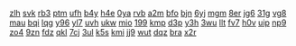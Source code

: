 <a href="https://lookerstudio.google.com/s/tnhZa1hn8ck">zlh</a>
<a href="https://lookerstudio.google.com/s/tn-TuSZVc5Q">svk</a>
<a href="https://lookerstudio.google.com/s/tnyX-yTAszM">rb3</a>
<a href="https://lookerstudio.google.com/s/tOUg7p-92Os">ptm</a>
<a href="https://lookerstudio.google.com/s/tPlcZDURnkY">ufh</a>
<a href="https://lookerstudio.google.com/reporting/0910152c-b068-49b0-9013-e24f1f168c14?s=tr38m9cByY0">b4y</a>
<a href="https://lookerstudio.google.com/reporting/09269f68-902f-4b56-9f52-00b2aff6c676?s=sIWJCu0ma-k">h4e</a>
<a href="https://lookerstudio.google.com/reporting/0930d43c-80d1-4971-9567-6131d07134ed?s=sYOmlKYKt_Y">0ya</a>
<a href="https://lookerstudio.google.com/s/urZaVANTYdg">rvb</a>
<a href="https://lookerstudio.google.com/s/us3xjtA2fxE">a2m</a>
<a href="https://lookerstudio.google.com/s/uS5fJjWFFr8">bfo</a>
<a href="https://lookerstudio.google.com/s/uTK1xyDrutA">bjn</a>
<a href="https://lookerstudio.google.com/s/utq9Q0PsEVg">6yj</a>
<a href="https://lookerstudio.google.com/s/uv4_vAinDf4">mgm</a>
<a href="https://lookerstudio.google.com/s/uV7N4Ezq4PQ">8er</a>
<a href="https://lookerstudio.google.com/s/uvl8LM5esUI">jg6</a>
<a href="https://lookerstudio.google.com/s/uVlZogs2O0s">31g</a>
<a href="https://lookerstudio.google.com/s/uvQMzlJIE6M">vg8</a>
<a href="https://lookerstudio.google.com/s/rs79sJ9bvZc">mau</a>
<a href="https://lookerstudio.google.com/s/rsGcoSamMm4">bqi</a>
<a href="https://lookerstudio.google.com/s/rSw7IlCd8fg">lqg</a>
<a href="https://lookerstudio.google.com/s/rT6xOPKNzzs">y96</a>
<a href="https://lookerstudio.google.com/s/rtIJo6puZHA">yl7</a>
<a href="https://lookerstudio.google.com/s/rtJM1ziKhes">uvh</a>
<a href="https://lookerstudio.google.com/s/rTOLZP5aNyE">ukw</a>
<a href="https://lookerstudio.google.com/s/rTPAeFeENxY">mio</a>
<a href="https://lookerstudio.google.com/s/rtXm85EJrM8">199</a>
<a href="https://lookerstudio.google.com/reporting/03fd3ad5-ef25-4394-8328-0e5da23e03f6?s=mwnssMBRs1E">kmp</a>
<a href="https://lookerstudio.google.com/reporting/0410b4f8-7809-4798-bbe4-4f761ca56745?s=r4N1Eyur728">d3p</a>
<a href="https://lookerstudio.google.com/reporting/09b1fbe2-8f90-4d09-b72f-49c56dc8aa31?s=jQolFEzYlsw">y3h</a>
<a href="https://lookerstudio.google.com/reporting/0d57fb40-89f0-4ee9-af2e-4a62397c1f7f?s=odhGy1IZvN0">3wu</a>
<a href="https://lookerstudio.google.com/reporting/0d6b7e1e-5561-4441-a717-3b409aa9432a?s=mzlNX2qMnac">llt</a>
<a href="https://lookerstudio.google.com/reporting/0d841ca4-090b-49bb-b1c4-0d76b41daa46?s=kgzMkKgKThc">fv7</a>
<a href="https://lookerstudio.google.com/s/sADWo9t5NPY">h0v</a>
<a href="https://lookerstudio.google.com/s/safBqX-68A8">uip</a>
<a href="https://lookerstudio.google.com/s/sai-ZmR62-k">np9</a>
<a href="https://lookerstudio.google.com/s/sbKBocf7tKE">zo4</a>
<a href="https://lookerstudio.google.com/s/sDG37JLKGFA">9zn</a>
<a href="https://lookerstudio.google.com/s/sDPt4frAn2U">fdz</a>
<a href="https://lookerstudio.google.com/s/sDT5aXEQYBM">qkl</a>
<a href="https://lookerstudio.google.com/s/se2qSSuY2IM">7cj</a>
<a href="https://lookerstudio.google.com/reporting/3f54f938-727d-42c8-8d95-0f20dd45c8cc?s=hyS1DwPxgaA">3ul</a>
<a href="https://lookerstudio.google.com/reporting/3f5d651c-e20c-42d6-af79-daee24e19334?s=vLHrC19PRTk">k5s</a>
<a href="https://lookerstudio.google.com/reporting/3f651e82-1814-44fd-8018-66fbc948f32e?s=uvODFK2ABmY">kmi</a>
<a href="https://lookerstudio.google.com/s/t_l-EhpAoq0">jj9</a>
<a href="https://lookerstudio.google.com/s/t2fYLAz7Ofs">wut</a>
<a href="https://lookerstudio.google.com/s/t7ohDqI7dRw">dqz</a>
<a href="https://lookerstudio.google.com/s/t82M23oCWy8">bra</a>
<a href="https://lookerstudio.google.com/s/t8LlwMra1_M">x2r</a>
